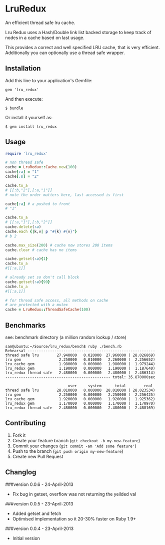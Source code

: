 # LruRedux

An efficient thread safe lru cache.

Lru Redux uses a Hash/Double link list backed storage to keep track of nodes in a cache based on last usage.

This provides a correct and well specified LRU cache, that is very efficient. Additionally you can optionally use a thread safe wrapper.

## Installation

Add this line to your application's Gemfile:

    gem 'lru_redux'

And then execute:

    $ bundle

Or install it yourself as:

    $ gem install lru_redux

## Usage

```ruby
require 'lru_redux'

# non thread safe
cache = LruRedux::Cache.new(100)
cache[:a] = "1"
cache[:b] = "2"

cache.to_a
# [[:b,"2"],[:a,"1"]]
# note the order matters here, last accessed is first

cache[:a] # a pushed to front
# "1"

cache.to_a
# [[:a,"1"],[:b,"2"]]
cache.delete(:a)
cache.each {|k,v| p "#{k} #{v}"}
# b 2

cache.max_size(200) # cache now stores 200 items
cache.clear # cache has no items

cache.getset(:a){1}
cache.to_a
#[[:a,1]]

# already set so don't call block
cache.getset(:a){99}
cache.to_a
#[[:a,1]]

# for thread safe access, all methods on cache
# are protected with a mutex
cache = LruRedux::ThreadSafeCache(100)

```

## Benchmarks

see: benchmark directory (a million random lookup / store)

```
sam@ubuntu:~/Source/lru_redux/bench$ ruby ./bench.rb
Rehearsal ---------------------------------------------------------
thread safe lru        27.940000   0.020000  27.960000 ( 28.026869)
lru gem                 2.250000   0.010000   2.260000 (  2.256652)
lru_cache gem           1.980000   0.000000   1.980000 (  1.979244)
lru_redux gem           1.190000   0.000000   1.190000 (  1.187640)
lru_redux thread safe   2.480000   0.000000   2.480000 (  2.486314)
----------------------------------------------- total: 35.870000sec

                            user     system      total        real
thread safe lru        28.010000   0.000000  28.010000 ( 28.023534)
lru gem                 2.250000   0.000000   2.250000 (  2.256425)
lru_cache gem           1.920000   0.000000   1.920000 (  1.925362)
lru_redux gem           1.170000   0.000000   1.170000 (  1.170970)
lru_redux thread safe   2.480000   0.000000   2.480000 (  2.488169)

```


## Contributing

1. Fork it
2. Create your feature branch (`git checkout -b my-new-feature`)
3. Commit your changes (`git commit -am 'Add some feature'`)
4. Push to the branch (`git push origin my-new-feature`)
5. Create new Pull Request

## Changlog

###version 0.0.6 - 24-April-2013

- Fix bug in getset, overflow was not returning the yeilded val

###version 0.0.5 - 23-April-2013

- Added getset and fetch
- Optimised implementation so it 20-30% faster on Ruby 1.9+

###version 0.0.4 - 23-April-2013

- Initial version
